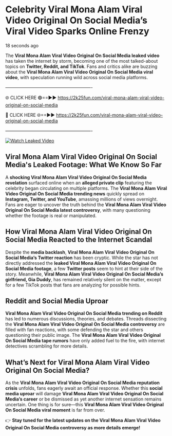 # Celebrity Viral Mona Alam Viral Video Original On Social Media’s Viral Video Sparks Online Frenzy

18 seconds ago

The **Viral Mona Alam Viral Video Original On Social Media leaked video** has taken the internet by storm, becoming one of the most talked-about topics on **Twitter, Reddit, and TikTok**. Fans and critics alike are buzzing about the **Viral Mona Alam Viral Video Original On Social Media viral video**, with speculation running wild across social media platforms.

———————————————————-

🌐 CLICK HERE 🟢==►► https://2k25fun.com/viral-mona-alam-viral-video-original-on-social-media

🔴 CLICK HERE 🌐==►► https://2k25fun.com/viral-mona-alam-viral-video-original-on-social-media

———————————————————-

[![Watch Leaked Video](https://miro.medium.com/v2/resize:fit:828/format:webp/1*cilzJN44JGOrTw9NJCrNHA.gif "Watch Leaked Video")](https://2k25fun.com/viral-mona-alam-viral-video-original-on-social-media)

## **Viral Mona Alam Viral Video Original On Social Media's Leaked Footage: What We Know So Far**  
A **shocking Viral Mona Alam Viral Video Original On Social Media revelation** surfaced online when an **alleged private clip** featuring the celebrity began circulating on multiple platforms. The **Viral Mona Alam Viral Video Original On Social Media trending news** quickly spread on **Instagram, Twitter, and YouTube**, amassing millions of views overnight. Fans are eager to uncover the truth behind the **Viral Mona Alam Viral Video Original On Social Media latest controversy**, with many questioning whether the footage is real or manipulated.  

## **How Viral Mona Alam Viral Video Original On Social Media Reacted to the Internet Scandal**  
Despite the **media backlash**, **Viral Mona Alam Viral Video Original On Social Media’s Twitter reaction** has been cryptic. While the star has not directly addressed the **leaked Viral Mona Alam Viral Video Original On Social Media footage**, a few **Twitter posts** seem to hint at their side of the story. Meanwhile, **Viral Mona Alam Viral Video Original On Social Media’s girlfriend, Gia Duddy**, has remained relatively silent on the matter, except for a few TikTok posts that fans are analyzing for possible hints.  

## **Reddit and Social Media Uproar**  
**Viral Mona Alam Viral Video Original On Social Media trending on Reddit** has led to numerous discussions, theories, and debates. Threads dissecting the **Viral Mona Alam Viral Video Original On Social Media controversy** are filled with fan reactions, with some defending the star and others questioning their public image. The **Viral Mona Alam Viral Video Original On Social Media tape rumors** have only added fuel to the fire, with internet detectives scrambling for more details.  

## **What’s Next for Viral Mona Alam Viral Video Original On Social Media?**  
As the **Viral Mona Alam Viral Video Original On Social Media reputation crisis** unfolds, fans eagerly await an official response. Whether this **social media uproar** will damage **Viral Mona Alam Viral Video Original On Social Media’s career** or be dismissed as yet another internet sensation remains uncertain. One thing is for sure—this **Viral Mona Alam Viral Video Original On Social Media viral moment** is far from over.  

👉 **Stay tuned for the latest updates on the Viral Mona Alam Viral Video Original On Social Media controversy as more details emerge!**  